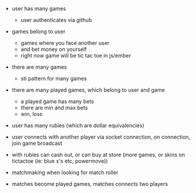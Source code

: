 - user has many games
  - user authenticates via github
- games belong to user
  - games where you face another user
  - and bet money on yourself
  - right now game will be tic tac toe in js/ember

- there are many games
  - sti pattern for many games
- there are many played games, which belong to user and game
  - a played game has many bets
  - there are min and max bets
  - win, loss

- user has many rubies (which are dollar equivalencies)
- user connects with another player via socket connection, on connection, join game broadcast
- with rubies can cash out, or can buy at store (more games, or skins on tictactoe (ie: blue x's etc, powermove))
- matchmaking when looking for match roller
- matches become played games, matches connects two players